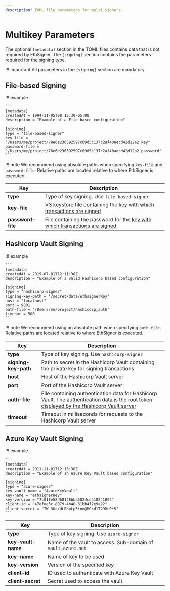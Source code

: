 ```yaml
---
description: TOML file parameters for multi signers.
---
```


# Multikey Parameters

The optional `[metadata]` section in the TOML files contains data that is not
required by EthSigner. The `[signing]` section contains the parameters required
for the signing type.

!!! important
    All parameters in the `[signing]` section are mandatory.

## File-based Signing

!!! example

    ```
    [metadata]
    createdAt = 1994-11-05T08:15:30-05:00
    description = "Example of a File based configuration"

    [signing]
    type = "file-based-signer"
    key-file = "/Users/me/project/78e6e236592597c09d5c137c2af40aecd42d12a2.key"
    password-file = "/Users/me/project/78e6e236592597c09d5c137c2af40aecd42d12a2.password"
    ```

!!! note
    We recommend using absolute paths when specifying `key-file` and
    `password-file`. Relative paths are located relative to where EthSigner
    is executed.

| Key                  | Description                           |
|----------------------|---------------------------------------|
| **type**             | Type of key signing. Use `file-based-signer`|
| **key-file**         | V3 keystore file containing the [key with which transactions are signed](../Tutorials/Multifile.md#create-password-and-key-files) |
| **password-file**    | File containing the password for the [key with which transactions are signed](../Tutorials/Multifile.md#create-password-and-key-files).    |

## Hashicorp Vault Signing

!!! example

    ```
    [metadata]
    createdAt = 2019-07-01T12:11:30Z
    description = "Example of a valid Hashicorp based configuration"

    [signing]
    type = "hashicorp-signer"
    signing-key-path = "/secret/data/ethsignerKey"
    host = "localhost"
    port = 9001
    auth-file = "/Users/me/project/hashicorp_auth"
    timeout = 500
    ```

!!! note
    We recommend using an absolute path when specifying `auth-file`. Relative
    paths are located relative to where EthSigner is executed.

| Key                  | Description                           |
|----------------------|---------------------------------------|
| **type**             | Type of key signing. Use `hashicorp-signer`|
| **signing-key-path** | Path to secret in the Hashicorp Vault containing the private key for signing transactions |
| **host**             | Host of the Hashicorp Vault server  |
| **port**             | Port of the Hashicorp Vault server  |
| **auth-file**        | File containing authentication data for Hashicorp Vault. The authentication data is the [root token displayed by the Hashicorp Vault server](../HowTo/Store-Keys/Use-Hashicorp.md#storing-private-key-in-hashcorp-vault)    |
| **timeout**    | Timeout in milliseconds for requests to the Hashicorp Vault server    |

## Azure Key Vault Signing

!!! example

    ```
    [metadata]
    createdAt = 2011-11-01T12:15:30Z
    description = "Example of an Azure Key Vault based configuration"

    [signing]
    type = "azure-signer"
    key-vault-name = "AzureKeyVault"
    key-name = "ethsignerKey"
    key-version = "7c01fe58d68148bba5824ce418241092"
    client-id = "47efee5c-8079-4b48-31bb4f2e9a22"
    client-secret = "TW_3Uc/HLPdpLp5*om@MGcd1T29MuP*5"
    ```

| Key                  | Description                           |
|----------------------|---------------------------------------|
| **type**             | Type of key signing. Use `azure-signer`|
| **key-vault-name**   | Name of the vault to access. Sub-domain of `vault.azure.net` |
| **key-name**         | Name of key to be used |
| **key-version**      | Version of the specified key |
| **client-id**        | ID used to authenticate with Azure Key Vault |
| **client-secret**    | Secret used to access the vault |
